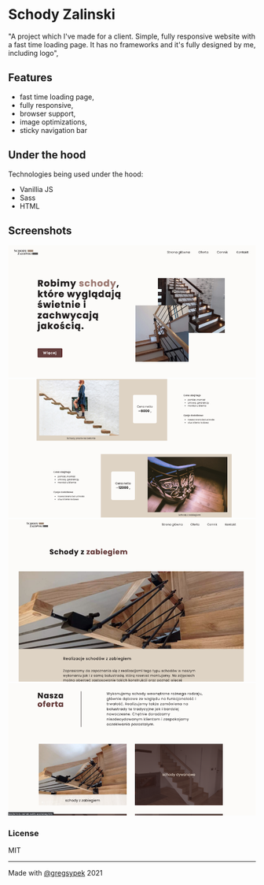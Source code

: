 # Schody Zalinski

"A project which I've made for a client. Simple, fully responsive website with a fast time loading page. It has no frameworks and it's fully designed by me, including logo",

## Features

- fast time loading page,
- fully responsive,
- browser support,
- image optimizations,
- sticky navigation bar

## Under the hood

Technologies being used under the hood:

- Vanillia JS
- Sass
- HTML

## Screenshots

![App Screenshot1](./screenshots/schody1.png)
![App Screenshot2](./screenshots/schody2.png)
![App Screenshot3](./screenshots/schody3.png)
![App Screenshot4](./screenshots/schody4.png)

### License

MIT

---

Made with [@gregsypek](https://twitter.com/@gregsypek) 2021
